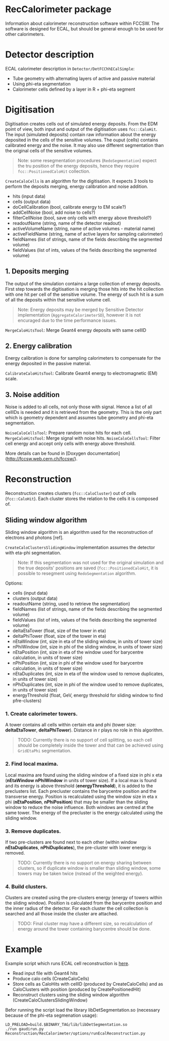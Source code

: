 RecCalorimeter package
===

Information about calorimeter reconstruction software within FCCSW. The software is designed for ECAL, but should be general enough to be used for other calorimeters.

# Detector description

ECAL calorimeter description in `Detector/DetFCChhECalSimple`:

* Tube geometry with alternating layers of active and passive material
* Using phi-eta segmentation
* Calorimeter cells defined by a layer in R + phi-eta segment

# Digitisation

Digitisation creates cells out of simulated energy deposits. From the EDM point of view, both input and output of the digitisation uses `fcc::CaloHit`.
The input (simulated deposits) contain raw information about the energy deposited in the cells of the sensitive volumes.
The ouput (cells) contains calibrated energy and the noise. It may also use different segmentation than the original cells of the sensitive volumes.

> Note: some resegmentation procedures (`RedoSegmentation`) expect the tru position of the energy deposits, hence they require `fcc::PositionedCaloHit` collection.

`CreateCaloCells` is an algorithm for the digitisation. It expects 3 tools to perform the deposits merging, energy calibration and noise addition.
* hits (input data)
* cells (output data)
* doCellCalibration (bool, calibrate energy to EM scale?)
* addCellNoise (bool, add noise to cells?)
* filterCellNoise (bool, save only cells with energy above threshold?)
* readoutName (string, name of the detector readout)
* activeVolumeName (string, name of active volumes - material name)
* activeFieldName (string, name of active layers for sampling calorimeter)
* fieldNames (list of strings, name of the fields describing the segmented volume)
* fieldValues (list of ints, values of the fields describing the segmented volume)

## 1. Deposits merging

The output of the simulation contains a large collection of energy deposits. First step towards the digitisation is merging those hits into the hit collection with one hit per cell of the sensitive volume. The energy of such hit is a sum of all the deposits within that sensitive volume cell.

> Note: Energy deposits may be merged by Sensitive Detector implementation (`AggregateCalorimeterSD`), however it is not encuraged due to the time performance issues.

`MergeCaloHitsTool`: Merge Geant4 energy deposits with same cellID

## 2. Energy calibration

Energy calibration is done for sampling calorimeters to compensate for the energy deposited in the passive material.

`CalibrateCaloHitsTool`: Calibrate Geant4 energy to electromagnetic (EM) scale.

## 3. Noise addition

Noise is added to all cells, not only those with signal. Hence a list of all cellIDs is needed and it is retrieved from the geometry. This is the only part which is geometry dependent and assumes tube geometry and phi-eta segmentation.

 `NoiseCaloCellsTool`: Prepare random noise hits for each cell.
 `MergeCaloHitsTool`: Merge signal with noise hits.
 `NoiseCaloCellsTool`: Filter cell energy and accept only cells with energy above threshold.

More details can be found in [Doxygen documentation] (http://fccsw.web.cern.ch/fccsw/).

# Reconstruction

Reconstruction creates clusters (`fcc::CaloCluster`) out of cells (`fcc::CaloHit`). Each cluster stores the relation to the cells it is composed of.

## Sliding window algorithm

Sliding window algorithm is an algorithm used for the reconstruction of electrons and photons [ref].

`CreateCaloClustersSlidingWindow` implementation assumes the detector with eta-phi segmentation.

> Note: If this segmentation was not used for the original simulation and the true deposits' positions are saved (`fcc::PositionedCaloHit`, it is possible to resegment using `RedoSegmentation` algorithm.

Options:
* cells  (input data)
* clusters (output data)
* readoutName (string, used to retrieve the segmentation)
* fieldNames (list of strings, name of the fields describing the segmented volume)
* fieldValues (list of ints, values of the fields describing the segmented volume)
* deltaEtaTower (float, size of the tower in eta)
* deltaPhiTower (float, size of the tower in eta)
* nEtaWindow (int, size in eta of the sliding window, in units of tower size)
* nPhiWindow (int, size in phi of the sliding window, in units of tower size)
* nEtaPosition (int, size in eta of the window used for barycentre calculation, in units of tower size)
* nPhiPosition (int, size in phi of the window used for barycentre calculation, in units of tower size)
* nEtaDuplicates (int, size in eta of the window used to remove duplicates, in units of tower size)
* nPhiDuplicates (int, size in phi of the window used to remove duplicates, in units of tower size)
* energyThreshold (float, GeV, energy threshold for sliding window to find pfre-clusters)

### 1. Create calorimeter towers.

A tower contains all cells within certain eta and phi (tower size: **deltaEtaTower**, **deltaPhiTower**). Distance in r plays no role in this algorithm.

>TODO: Currently there is no support of cell splitting, so each cell should be completely inside the tower and that can be achieved using `GridEtaPhi` segmentation.

### 2. Find local maxima.

Local maxima are found using the sliding window of a fixed size in phi x eta (**nEtaWindow** **nPhiWindow** in units of tower size). If a local max is found and its energy is above threshold (**energyThreshold**), it is added to the preclusters list. Each precluster contains the barycentre position and the transverse energy. Position is recalculated using the window size in eta x phi (**nEtaPosition**, **nPhiPosition**) that may be smaller than the sliding window to reduce the noise influence. Both windows are centred at the same tower. The energy of the precluster is the energy calculated using the sliding window.

### 3. Remove duplicates.

If two pre-clusters are found next to each other (within window **nEtaDuplicates**, **nPhiDuplicates**), the pre-cluster with lower energy is removed.

>TODO: Currently there is no support on energy sharing between clusters, so if duplicate window is smaller than sliding window, some towers may be taken twice (nstead of the weighted energy).

### 4. Build clusters.

Clusters are created using the pre-clusters energy (energy of towers within the sliding window). Position is calculated from the barycentre position and the inner radius of the detector. For each cluster the cell collection is searched and all those inside the cluster are attached.

>TODO: Final cluster may have a different size, so recalculation of energy around the tower containing barycentre should be done.

# Example

Example script which runs ECAL cell reconstruction is [here](../RecCalorimeter/options/runEcalReconstruction.py).

* Read input file with Geant4 hits
* Produce calo cells (CreateCaloCells)
* Store cells as CaloHits with cellID (produced by CreateCaloCells) and as CaloClusters with position (produced by CreatePositionedHit)
* Reconstruct clusters using the sliding window algorithm (CreateCaloClustersSlidingWindow)

Befor running the script load the library libDetSegmentation.so (necessary because of the phi-eta segmenation usage):
~~~{.sh}
LD_PRELOAD=build.$BINARY_TAG/lib/libDetSegmentation.so
./run gaudirun.py Reconstruction/RecCalorimeter/options/runEcalReconstruction.py
~~~
